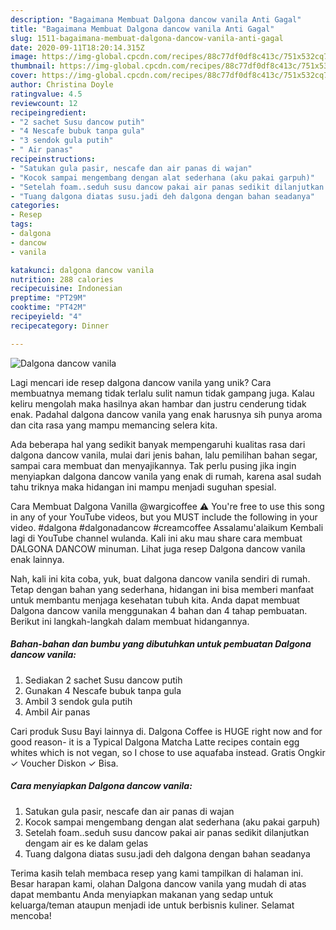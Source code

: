 ```yaml
---
description: "Bagaimana Membuat Dalgona dancow vanila Anti Gagal"
title: "Bagaimana Membuat Dalgona dancow vanila Anti Gagal"
slug: 1511-bagaimana-membuat-dalgona-dancow-vanila-anti-gagal
date: 2020-09-11T18:20:14.315Z
image: https://img-global.cpcdn.com/recipes/88c77df0df8c413c/751x532cq70/dalgona-dancow-vanila-foto-resep-utama.jpg
thumbnail: https://img-global.cpcdn.com/recipes/88c77df0df8c413c/751x532cq70/dalgona-dancow-vanila-foto-resep-utama.jpg
cover: https://img-global.cpcdn.com/recipes/88c77df0df8c413c/751x532cq70/dalgona-dancow-vanila-foto-resep-utama.jpg
author: Christina Doyle
ratingvalue: 4.5
reviewcount: 12
recipeingredient:
- "2 sachet Susu dancow putih"
- "4 Nescafe bubuk tanpa gula"
- "3 sendok gula putih"
- " Air panas"
recipeinstructions:
- "Satukan gula pasir, nescafe dan air panas di wajan"
- "Kocok sampai mengembang dengan alat sederhana (aku pakai garpuh)"
- "Setelah foam..seduh susu dancow pakai air panas sedikit dilanjutkan dengam air es ke dalam gelas"
- "Tuang dalgona diatas susu.jadi deh dalgona dengan bahan seadanya"
categories:
- Resep
tags:
- dalgona
- dancow
- vanila

katakunci: dalgona dancow vanila 
nutrition: 288 calories
recipecuisine: Indonesian
preptime: "PT29M"
cooktime: "PT42M"
recipeyield: "4"
recipecategory: Dinner

---
```



![Dalgona dancow vanila](https://img-global.cpcdn.com/recipes/88c77df0df8c413c/751x532cq70/dalgona-dancow-vanila-foto-resep-utama.jpg)

Lagi mencari ide resep dalgona dancow vanila yang unik? Cara membuatnya memang tidak terlalu sulit namun tidak gampang juga. Kalau keliru mengolah maka hasilnya akan hambar dan justru cenderung tidak enak. Padahal dalgona dancow vanila yang enak harusnya sih punya aroma dan cita rasa yang mampu memancing selera kita.

Ada beberapa hal yang sedikit banyak mempengaruhi kualitas rasa dari dalgona dancow vanila, mulai dari jenis bahan, lalu pemilihan bahan segar, sampai cara membuat dan menyajikannya. Tak perlu pusing jika ingin menyiapkan dalgona dancow vanila yang enak di rumah, karena asal sudah tahu triknya maka hidangan ini mampu menjadi suguhan spesial.

Cara Membuat Dalgona Vanilla @wargicoffee ⚠️ You&#39;re free to use this song in any of your YouTube videos, but you MUST include the following in your video. #dalgona #dalgonadancow #creamcoffee Assalamu&#39;alaikum Kembali lagi di YouTube channel wulanda. Kali ini aku mau share cara membuat DALGONA DANCOW minuman. Lihat juga resep Dalgona dancow vanila enak lainnya.


Nah, kali ini kita coba, yuk, buat dalgona dancow vanila sendiri di rumah. Tetap dengan bahan yang sederhana, hidangan ini bisa memberi manfaat untuk membantu menjaga kesehatan tubuh kita. Anda dapat membuat Dalgona dancow vanila menggunakan 4 bahan dan 4 tahap pembuatan. Berikut ini langkah-langkah dalam membuat hidangannya.

<!--inarticleads1-->

##### Bahan-bahan dan bumbu yang dibutuhkan untuk pembuatan Dalgona dancow vanila:

1. Sediakan 2 sachet Susu dancow putih
1. Gunakan 4 Nescafe bubuk tanpa gula
1. Ambil 3 sendok gula putih
1. Ambil  Air panas


Cari produk Susu Bayi lainnya di. Dalgona Coffee is HUGE right now and for good reason- it is a Typical Dalgona Matcha Latte recipes contain egg whites which is not vegan, so I chose to use aquafaba instead. Gratis Ongkir ✓ Voucher Diskon ✓ Bisa. 

<!--inarticleads2-->

##### Cara menyiapkan Dalgona dancow vanila:

1. Satukan gula pasir, nescafe dan air panas di wajan
1. Kocok sampai mengembang dengan alat sederhana (aku pakai garpuh)
1. Setelah foam..seduh susu dancow pakai air panas sedikit dilanjutkan dengam air es ke dalam gelas
1. Tuang dalgona diatas susu.jadi deh dalgona dengan bahan seadanya




Terima kasih telah membaca resep yang kami tampilkan di halaman ini. Besar harapan kami, olahan Dalgona dancow vanila yang mudah di atas dapat membantu Anda menyiapkan makanan yang sedap untuk keluarga/teman ataupun menjadi ide untuk berbisnis kuliner. Selamat mencoba!
